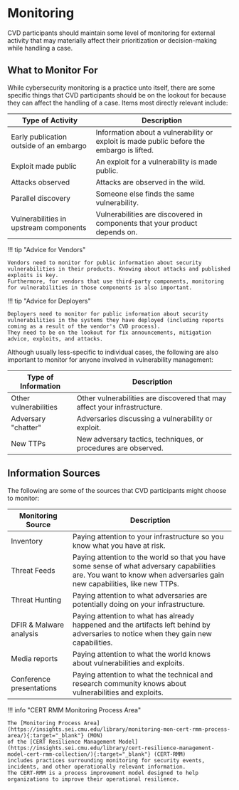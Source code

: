 # Monitoring

CVD participants should maintain some level of monitoring for external activity that may materially affect their
prioritization or decision-making while handling a case.

## What to Monitor For

While cybersecurity monitoring is a practice unto itself, there are some specific things that CVD participants should be on the lookout for
because they can affect the handling of a case. Items most directly relevant include:

| Type of Activity                        | Description                                                                               |
|-----------------------------------------|-------------------------------------------------------------------------------------------|
| Early publication outside of an embargo | Information about a vulnerability or exploit is made public before the embargo is lifted. |
| Exploit made public                     | An exploit for a vulnerability is made public.                                            |
| Attacks observed                        | Attacks are observed in the wild.                                                         |
| Parallel discovery                      | Someone else finds the same vulnerability.                                                |
| Vulnerabilities in upstream components  | Vulnerabilities are discovered in components that your product depends on.               |

<div class="grid" markdown>

!!! tip "Advice for Vendors"

    Vendors need to monitor for public information about security vulnerabilities in their products. Knowing about attacks and published exploits is key.
    Furthermore, for vendors that use third-party components, monitoring for vulnerabilities in those components is also important.

!!! tip "Advice for Deployers"

    Deployers need to monitor for public information about security vulnerabilities in the systems they have deployed (including reports coming as a result of the vendor's CVD process).
    They need to be on the lookout for fix announcements, mitigation advice, exploits, and attacks.

</div>

Although usually less-specific to individual cases, the following are also important to monitor for anyone involved
in vulnerability management:

| Type of Information   | Description                                                               |
|-----------------------|---------------------------------------------------------------------------|
| Other vulnerabilities | Other vulnerabilities are discovered that may affect your infrastructure. |
| Adversary "chatter"   | Adversaries discussing a vulnerability or exploit.                        |
| New TTPs              | New adversary tactics, techniques, or procedures are observed.            |

## Information Sources

The following are some of the sources that CVD participants might choose to monitor:

| Monitoring Source        | Description                                                                                                                                                           |
|--------------------------|-----------------------------------------------------------------------------------------------------------------------------------------------------------------------|
| Inventory                | Paying attention to your infrastructure so you know what you have at risk.                                                                                            |
| Threat Feeds             | Paying attention to the world so that you have some sense of what adversary capabilities are. You want to know when adversaries gain new capabilities, like new TTPs. |
| Threat Hunting           | Paying attention to what adversaries are potentially doing on your infrastructure.                                                                                    |
| DFIR & Malware analysis  | Paying attention to what has already happened and the artifacts left behind by adversaries to notice when they gain new capabilities.                                 |
| Media reports            | Paying attention to what the world knows about vulnerabilities and exploits.                                                                                          |
| Conference presentations | Paying attention to what the technical and research community knows about vulnerabilities and exploits.                                                               |

!!! info "CERT RMM Monitoring Process Area"

    The [Monitoring Process Area](https://insights.sei.cmu.edu/library/monitoring-mon-cert-rmm-process-area/){:target="_blank"} (MON)
    of the [CERT Resilience Management Model](https://insights.sei.cmu.edu/library/cert-resilience-management-model-cert-rmm-collection/){:target="_blank"} (CERT-RMM) 
    includes practices surrounding monitoring for security events, incidents, and other operationally relevant information.
    The CERT-RMM is a process improvement model designed to help organizations to improve their operational resilience.

